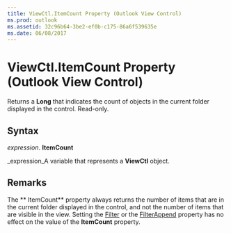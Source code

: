 ```yaml
---
title: ViewCtl.ItemCount Property (Outlook View Control)
ms.prod: outlook
ms.assetid: 32c96b64-3be2-ef0b-c175-86a6f539635e
ms.date: 06/08/2017
---
```



# ViewCtl.ItemCount Property (Outlook View Control)

Returns a  **Long** that indicates the count of objects in the current folder displayed in the control. Read-only.


## Syntax

 _expression_. **ItemCount**

 _expression_A variable that represents a  **ViewCtl** object.


## Remarks

The ** ItemCount** property always returns the number of items that are in the current folder displayed in the control, and not the number of items that are visible in the view. Setting the [Filter](viewctl-filter-property-outlook-view-control.md) or the [FilterAppend](viewctl-filterappend-property-outlook-view-control.md) property has no effect on the value of the **ItemCount** property.


